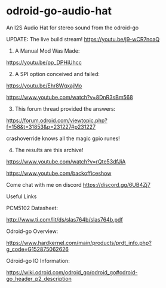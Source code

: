 # odroid-go-audio-hat
An I2S Audio Hat for stereo sound from the odroid-go

UPDATE: The live build stream! https://youtu.be/j9-wCR7noaQ

1) A Manual Mod Was Made:

https://youtu.be/pp_DPHiUhcc

2) A SPI option conceived and failed:

https://youtu.be/Ehr8WgxajMo

https://www.youtube.com/watch?v=8DnR3sBm568

3) This forum thread provided the answers:

https://forum.odroid.com/viewtopic.php?f=158&t=31853&p=231227#p231227

crashoverride knows all the magic gpio runes!

4) The results are this archive!

https://www.youtube.com/watch?v=rQte53dfJiA




https://www.youtube.com/backofficeshow

Come chat with me on discord https://discord.gg/6UB4Zj7

Useful Links

PCM5102 Datasheet:

http://www.ti.com/lit/ds/slas764b/slas764b.pdf

Odroid-go Overview:

https://www.hardkernel.com/main/products/prdt_info.php?g_code=G152875062626

Odroid-go IO Information:

https://wiki.odroid.com/odroid_go/odroid_go#odroid-go_header_p2_description
